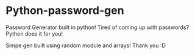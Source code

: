 # Python-password-gen
Password Generator built in python!
Tired of coming up with passwords? Python does it for you!

Simpe gen built using random module and arrays!
Thank you :D
